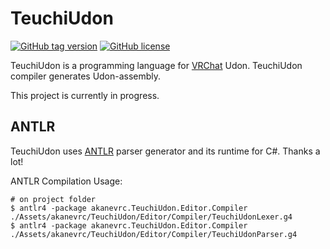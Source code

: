 # TeuchiUdon

[![GitHub tag version](https://img.shields.io/github/v/tag/akanevrc/TeuchiUdon)]()
[![GitHub license](https://img.shields.io/github/license/akanevrc/TeuchiUdon)](LICENSE)

TeuchiUdon is a programming language for [VRChat](https://hello.vrchat.com/) Udon.
TeuchiUdon compiler generates Udon-assembly.

This project is currently in progress.

## ANTLR

TeuchiUdon uses [ANTLR](https://www.antlr.org/) parser generator and its runtime for C#.
Thanks a lot!

ANTLR Compilation Usage:

```console
# on project folder
$ antlr4 -package akanevrc.TeuchiUdon.Editor.Compiler ./Assets/akanevrc/TeuchiUdon/Editor/Compiler/TeuchiUdonLexer.g4
$ antlr4 -package akanevrc.TeuchiUdon.Editor.Compiler ./Assets/akanevrc/TeuchiUdon/Editor/Compiler/TeuchiUdonParser.g4
```
